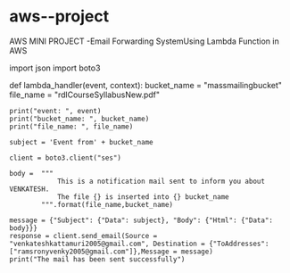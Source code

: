 # aws--project
AWS MINI PROJECT -Email Forwarding SystemUsing Lambda Function in AWS






import json
import boto3

def lambda_handler(event, context):
    bucket_name = "massmailingbucket"
    file_name = "rdlCourseSyllabusNew.pdf"
    
    print("event: ", event)
    print("bucket_name: ", bucket_name)
    print("file_name: ", file_name)
    
    subject = 'Event from' + bucket_name
    
    client = boto3.client("ses")
    
    body =  """
                This is a notification mail sent to inform you about VENKATESH.
                The file {} is inserted into {} bucket_name
            """.format(file_name,bucket_name)
            
    message = {"Subject": {"Data": subject}, "Body": {"Html": {"Data": body}}}
    response = client.send_email(Source = "venkateshkattamuri2005@gmail.com", Destination = {"ToAddresses": ["ramsronyvenky2005@gmail.com"]},Message = message)
    print("The mail has been sent successfully")
